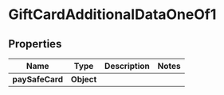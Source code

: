

# GiftCardAdditionalDataOneOf1


## Properties

| Name | Type | Description | Notes |
|------------ | ------------- | ------------- | -------------|
|**paySafeCard** | **Object** |  |  |



